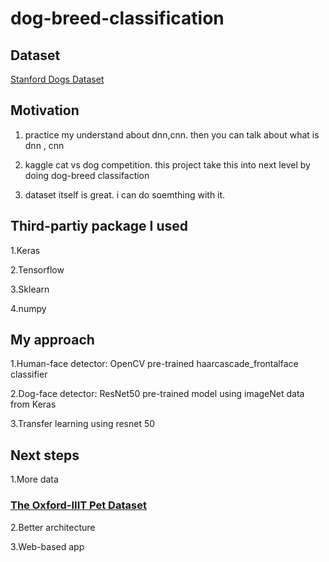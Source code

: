# dog-breed-classification

## Dataset
[Stanford Dogs Dataset](http://vision.stanford.edu/aditya86/ImageNetDogs/)

## Motivation
1. practice my understand about dnn,cnn. then you can talk about what is dnn , cnn

2. kaggle cat vs dog competition. this project take this into next level by doing dog-breed classifaction

3. dataset itself is great. i can do soemthing with it.

## Third-partiy package I used
1.Keras

2.Tensorflow

3.Sklearn

4.numpy

## My approach
1.Human-face detector: OpenCV pre-trained haarcascade_frontalface classifier

2.Dog-face detector: ResNet50 pre-trained model using imageNet data from Keras

3.Transfer learning using resnet 50


## Next steps
1.More data
### [The Oxford-IIIT Pet Dataset](http://www.robots.ox.ac.uk/~vgg/data/pets/)

2.Better architecture

3.Web-based app

